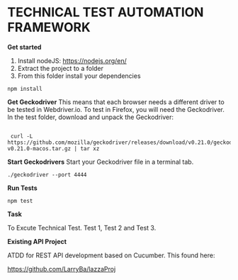 # TECHNICAL TEST AUTOMATION FRAMEWORK

**Get started**

1. Install nodeJS: https://nodejs.org/en/
2. Extract the project to a folder
3. From this folder install your dependencies

```
npm install
```

**Get Geckodriver**
This means that each browser needs a different driver to be tested in Webdriver.io.   To test in Firefox, you will need the Geckodriver.  In the test folder, download and unpack the Geckodriver:


```

 curl -L https://github.com/mozilla/geckodriver/releases/download/v0.21.0/geckodriver-v0.21.0-macos.tar.gz | tar xz
```
 
**Start Geckodrivers**
Start your Geckodriver file in a terminal tab.

```
./geckodriver --port 4444
```

**Run Tests**

```
npm test
```

**Task**

To Excute Technical Test. 
Test 1, Test 2 and Test 3.


**Existing API Project**

ATDD for REST API development based on Cucumber. This found here:

https://github.com/LarryBa/lazzaProj


